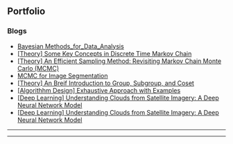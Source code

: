 ## Portfolio
<!---
---
### Category Name 1 

[Project 1 Title](/sample_page)
<img src="images/dummy_thumbnail.jpg?raw=true"/>

---
[Project 2 Title](/pdf/sample_presentation.pdf)
<img src="images/dummy_thumbnail.jpg?raw=true"/>

---
[Project 3 Title](http://example.com/)
<img src="images/dummy_thumbnail.jpg?raw=true"/>

---
--->

### Blogs
<!---
- [Project 2 Title](http://example.com/)
- [SLAM2D](https://lkforward.github.io/SLAM2D)
--->
- [Bayesian Methods_for_Data_Analysis](/posts/Bayesian_methods_for_data_ana)
- [[Theory] Some Key Concepts in Discrete Time Markov Chain](/posts/MCMC/part1_Markov_chain_theory.html)
- [[Theory] An Efficient Sampling Method: Revisiting Markov Chain Monte Carlo (MCMC)](/posts/MCMC/part2_MCMC_algo.html)
- [MCMC for Image Segmentation](/posts/MCMC/01052020_mcmc_segmentation.html)
- [[Theory] An Breif Introduction to Group, Subgroup, and Coset](/posts/math4ml/01112020_Group_theory.html)
- [[Algorithhm Design] Exhaustive Approach with Examples](/posts/algorithm/20200112_exaustive_methods.html)
- [[Deep Learning] Understanding Clouds from Satellite Imagery: A Deep Neural Network Model](/posts/cloud_prj/12292019_Understand_cloud.html)
- [[Deep Learning] Understanding Clouds from Satellite Imagery: A Deep Neural Network Model](/posts/cloud_prj/12292019_Understand_cloud.html)

---




---
<!-- Remove above link if you don't want to attibute -->
